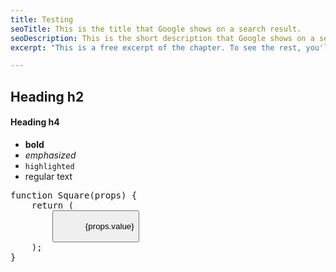 ```yaml
---
title: Testing
seoTitle: This is the title that Google shows on a search result.
seoDescription: This is the short description that Google shows on a search result.
excerpt: "This is a free excerpt of the chapter. To see the rest, you'll have to buy the book."

---
```


## Heading h2

#### Heading h4

- **bold**
- *emphasized*
- `highlighted`
- regular text

<pre>
function Square(props) {
    return (
        <button className="square" onClick={props.onClick}>
            {props.value}
        </button>
    );
}
</pre>
